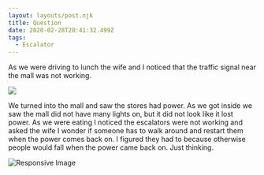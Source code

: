 ```yaml
---
layout: layouts/post.njk
title: Question
date: 2020-02-28T20:41:32.499Z
tags:
  - Escalator
---
```

As we were driving to lunch the wife and I noticed that the traffic signal near the mall was not working.

![](/images/Escalator.jpg)

We turned into the mall and saw the stores had power. As we got inside we saw the mall did not have many lights on, but it did not look like it lost power.    As we were eating I noticed the escalators were not working and asked the wife I wonder if someone has to walk around and restart them when the power comes back on. I figured they had to because otherwise people would fall when the power came back on. Just thinking.


<img 
    data-srcset="
        /images/Escalator-100.jpg 100w,
        /images/Escalator-300.jpg 300w"
    data-src="/Escalator.jpg"
    alt="Responsive Image">
